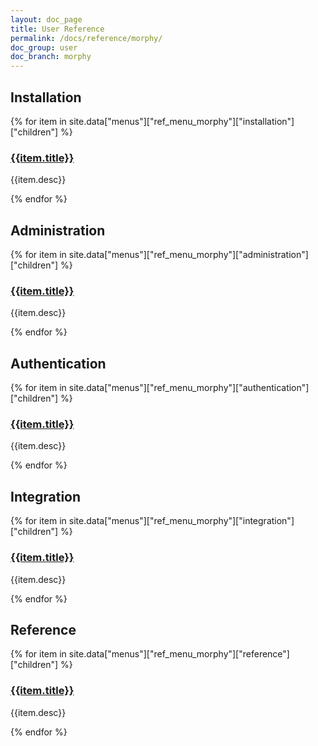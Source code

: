 ```yaml
---
layout: doc_page
title: User Reference
permalink: /docs/reference/morphy/
doc_group: user
doc_branch: morphy
---
```


## Installation

{% for item in site.data["menus"]["ref_menu_morphy"]["installation"]["children"] %}
### [{{item.title}}]({{item.path}})
{{item.desc}}

{% endfor %}

## Administration

{% for item in site.data["menus"]["ref_menu_morphy"]["administration"]["children"] %}
### [{{item.title}}]({{item.path}})
{{item.desc}}

{% endfor %}

## Authentication

{% for item in site.data["menus"]["ref_menu_morphy"]["authentication"]["children"] %}
### [{{item.title}}]({{item.path}})
{{item.desc}}

{% endfor %}

## Integration

{% for item in site.data["menus"]["ref_menu_morphy"]["integration"]["children"] %}
### [{{item.title}}]({{item.path}})
{{item.desc}}

{% endfor %}


## Reference

{% for item in site.data["menus"]["ref_menu_morphy"]["reference"]["children"] %}
### [{{item.title}}]({{item.path}})
{{item.desc}}

{% endfor %}
